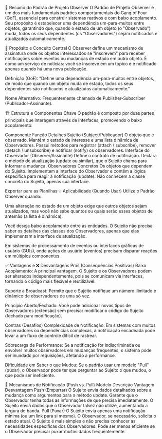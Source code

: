 📰 Resumo do Padrão de Projeto Observer
O Padrão de Projeto Observer é um dos mais fundamentais padrões comportamentais do Gang of Four (GoF), essencial para construir sistemas reativos e com baixo acoplamento. Seu propósito é estabelecer uma dependência um-para-muitos entre objetos, garantindo que, quando o estado de um objeto (o "Observado") muda, todos os seus dependentes (os "Observadores") sejam notificados e atualizados automaticamente.

🎯 Propósito e Conceito Central
O Observer define um mecanismo de assinatura onde os objetos interessados se "inscrevem" para receber notificações sobre eventos ou mudanças de estado em outro objeto. É como um serviço de notícias: você se inscreve em um tópico e é notificado apenas quando há uma nova publicação.

Definição (GoF): "Define uma dependência um-para-muitos entre objetos, de modo que quando um objeto muda de estado, todos os seus dependentes são notificados e atualizados automaticamente."

Nome Alternativo: Frequentemente chamado de Publisher-Subscriber (Publicador-Assinante).

🏗️ Estrutura e Componentes Chave
O padrão é composto por duas partes principais que interagem através de interfaces, promovendo o baixo acoplamento:

Componente	Função	Detalhes
Sujeito (Subject/Publicador)	O objeto que é observado.	Mantém o estado de interesse e uma lista dinâmica de Observadores. Possui métodos para registrar (attach / subscribe), remover (detach / unsubscribe) e notificar (notify) os observadores.
Interface do Observador (Observer/Assinante)	Define o contrato de notificação.	Declara o método de atualização (update ou similar), que o Sujeito chama para informar a mudança.
Observadores Concretos	Os objetos que dependem do Sujeito.	Implementam a interface do Observador e contêm a lógica específica para reagir à notificação (update). Não conhecem a classe concreta do Sujeito, apenas sua interface.

Exportar para as Planilhas
💡 Aplicabilidade (Quando Usar)
Utilize o Padrão Observer quando:

Uma alteração no estado de um objeto exige que outros objetos sejam atualizados, mas você não sabe quantos ou quais serão esses objetos de antemão (a lista é dinâmica).

Você deseja baixo acoplamento entre as entidades. O Sujeito não precisa saber os detalhes das classes dos Observadores, apenas que elas implementam a interface de atualização.

Em sistemas de processamento de eventos ou interfaces gráficas de usuário (GUIs), onde ações do usuário (eventos) precisam disparar reações em múltiplos componentes.

✅ Vantagens e ❌ Desvantagens
Prós (Consequências Positivas)
Baixo Acoplamento: A principal vantagem. O Sujeito e os Observadores podem ser alterados independentemente, pois se comunicam via interfaces, tornando o código mais flexível e reutilizável.

Suporte a Broadcast: Permite que o Sujeito notifique um número ilimitado e dinâmico de observadores de uma só vez.

Princípio Aberto/Fechado: Você pode adicionar novos tipos de Observadores (extensão) sem precisar modificar o código do Sujeito (fechado para modificação).

Contras (Desafios)
Complexidade de Notificação: Em sistemas com muitos observadores ou dependências complexas, a notificação encadeada pode levar a um fluxo de controle difícil de rastrear.

Sobrecarga de Performance: Se a notificação for indiscriminada ou envolver muitos observadores em mudanças frequentes, o sistema pode ser inundado por requisições, afetando a performance.

Dificuldade em Saber o que Mudou: Se o padrão usar um modelo "Pull" (puxar), o Observador pode ter que perguntar ao Sujeito o que mudou, o que pode ser ineficiente.

🔄 Mecanismos de Notificação (Push vs. Pull)
Modelo	Descrição	Vantagem	Desvantagem
Push (Empurrar)	O Sujeito envia dados detalhados sobre a mudança como argumentos para o método update.	Garante que o Observador tenha todas as informações de que precisa imediatamente.	O Sujeito envia dados que o Observador talvez não utilize, aumentando a largura de banda.
Pull (Puxar)	O Sujeito envia apenas uma notificação mínima (ou um link para si mesmo). O Observador, se necessário, solicita o estado atual.	O Sujeito é mais simples e não precisa conhecer as necessidades específicas dos Observadores.	Pode ser menos eficiente se o Observador precisar puxar muitos dados frequentemente.